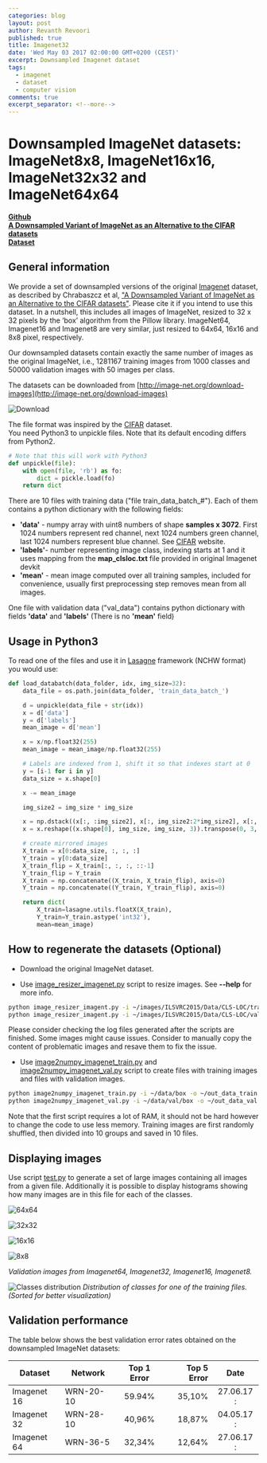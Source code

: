 ```yaml
---
categories: blog
layout: post
author: Revanth Revoori
published: true
title: Imagenet32
date: 'Wed May 03 2017 02:00:00 GMT+0200 (CEST)'
excerpt: Downsampled Imagenet dataset
tags:
  - imagenet
  - dataset
  - computer vision
comments: true
excerpt_separator: <!--more-->
---
```



# Downsampled ImageNet datasets: ImageNet8x8, ImageNet16x16, ImageNet32x32 and ImageNet64x64
**[Github](https://github.com/PatrykChrabaszcz/Imagenet32_Scripts)**  
**[A Downsampled Variant of ImageNet as an Alternative to the CIFAR datasets](https://arxiv.org/abs/1707.08819)**  
**[Dataset](http://image-net.org/download-images)**
## General information

We provide a set of downsampled versions of the original [Imagenet](http://image-net.org/) dataset, as described by Chrabaszcz et al, ["A Downsampled Variant of ImageNet as an Alternative to the CIFAR datasets"](https://arxiv.org/abs/1707.08819). Please cite it if you intend to use this dataset. 
In a nutshell, this includes all images of ImageNet, resized to 32 x 32 pixels by the ‘box’ algorithm from the Pillow library. ImageNet64, Imagenet16 and Imagenet8 are very similar, just resized to 64x64, 16x16 and 8x8 pixel, respectively.

Our downsampled datasets contain exactly the same number of images as the original ImageNet, i.e., 
1281167 training images from 1000 classes and 50000 validation images with 50 images per class. 

The datasets can be downloaded from [http://image-net.org/download-images](http://image-net.org/download-images)

![Download](/assets/img/Imagenet32/Marked.png)



The file format was inspired by the [CIFAR](https://www.cs.toronto.edu/~kriz/cifar.html) dataset.  
You need Python3 to unpickle files.  Note that its default encoding differs from Python2.
 

```python
# Note that this will work with Python3
def unpickle(file):
    with open(file, 'rb') as fo:
        dict = pickle.load(fo)
    return dict
```

There are 10 files with training data ("file train\_data\_batch\_#"). Each of them contains a python dictionary with the following fields:

* **'data'** - numpy array with uint8 numbers of shape **samples x 3072**. First 1024 numbers represent red channel, next 1024 numbers green channel, last 1024 numbers represent blue channel. See [CIFAR](https://www.cs.toronto.edu/~kriz/cifar.html) website.
* **'labels'**- number representing image class, indexing starts at 1 and it uses mapping from the **map_clsloc.txt** file provided in original Imagenet devkit
* **'mean'** - mean image computed over all training samples, included for convenience, usually first preprocessing step removes mean from all images.

One file with validation data ("val_data") contains python dictionary with fields **'data'** and **'labels'** (There is no **'mean'** field)

## Usage in Python3

To read one of the files and use it in [Lasagne](http://lasagne.readthedocs.io/en/latest/index.html) framework (NCHW format) you would use:

```python
def load_databatch(data_folder, idx, img_size=32):
    data_file = os.path.join(data_folder, 'train_data_batch_')

    d = unpickle(data_file + str(idx))
    x = d['data']
    y = d['labels']
    mean_image = d['mean']

    x = x/np.float32(255)
    mean_image = mean_image/np.float32(255)

    # Labels are indexed from 1, shift it so that indexes start at 0
    y = [i-1 for i in y]
    data_size = x.shape[0]

    x -= mean_image

    img_size2 = img_size * img_size

    x = np.dstack((x[:, :img_size2], x[:, img_size2:2*img_size2], x[:, 2*img_size2:]))
    x = x.reshape((x.shape[0], img_size, img_size, 3)).transpose(0, 3, 1, 2)

    # create mirrored images
    X_train = x[0:data_size, :, :, :]
    Y_train = y[0:data_size]
    X_train_flip = X_train[:, :, :, ::-1]
    Y_train_flip = Y_train
    X_train = np.concatenate((X_train, X_train_flip), axis=0)
    Y_train = np.concatenate((Y_train, Y_train_flip), axis=0)

    return dict(
        X_train=lasagne.utils.floatX(X_train),
        Y_train=Y_train.astype('int32'),
        mean=mean_image)
```

## How to regenerate the datasets (Optional)


* Download the original ImageNet dataset.

* Use [image_resizer_imagenet.py](https://github.com/PatrykChrabaszcz/Imagenet32_Scripts/blob/master/image_resizer_imagent.py) script to resize images. See **--help** for more info.

```bash
python image_resizer_imagent.py -i ~/images/ILSVRC2015/Data/CLS-LOC/train -o ~/data/ -s 32 -a box -r -j 10 
python image_resizer_imagent.py -i ~/images/ILSVRC2015/Data/CLS-LOC/val -o ~/data/val -s 32 -a box
```
Please consider checking the log files generated after the scripts are finished. Some images might  cause issues. Consider to manually copy the content of problematic images and resave them to fix the  issue.

* Use [image2numpy_imagenet_train.py](https://github.com/PatrykChrabaszcz/Imagenet32_Scripts/blob/master/image2numpy_imagenet_train.py) and [image2numpy_imagenet_val.py](https://github.com/PatrykChrabaszcz/Imagenet32_Scripts/blob/master/image2numpy_imagenet_val.py) script to create files with training images and files with validation images.

```bash
python image2numpy_imagenet_train.py -i ~/data/box -o ~/out_data_train
python image2numpy_imagenet_val.py -i ~/data/val/box -o ~/out_data_val
```
Note that the first script requires a lot of RAM, it should not be hard however to change the code to use less memory. Training images are first randomly shuffled, then divided into 10 groups and saved in 10 files.
 
 
## Displaying images

Use script [test.py](https://github.com/PatrykChrabaszcz/Imagenet32_Scripts/blob/master/test.py) to generate a set of large images containing all images from a given file. Additionally it is possible to display histograms showing how many images are in this file for each of the classes.

![64x64](/assets/img/Imagenet32/64x64.png)


![32x32](/assets/img/Imagenet32/32x32.png)


![16x16](/assets/img/Imagenet32/16x16.png)


![8x8](/assets/img/Imagenet32/8x8.png)


*Validation images from Imagenet64, Imagenet32, Imagenet16, Imagenet8.*



![Classes distribution](/assets/img/Imagenet32/Samples.png)
*Distribution of classes for one of the training files. (Sorted for better visualization)*

## Validation performance

The table below shows the best validation error rates obtained on the downsampled ImageNet datasets:



|   Dataset		| Network       | Top 1 Error	| Top 5 Error	| Date		|
|------------- 	| ------------- |:-------------:| -------------:|:---------:|
| Imagenet 16  	| WRN-20-10     | 59.94%		| 35,10% 		| 27.06.17 :|
| Imagenet 32  	| WRN-28-10     | 40,96% 		| 18,87% 		| 04.05.17 :|
| Imagenet 64  	| WRN-36-5	    | 32,34% 		| 12,64% 		| 27.06.17 :|
